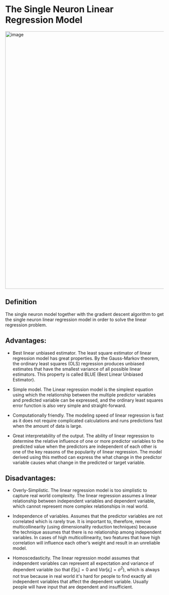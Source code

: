 # The Single Neuron Linear Regression Model
<img width="818" alt="image" src="https://user-images.githubusercontent.com/119746917/205466043-873d5827-4153-4fa3-8701-7bfdf8a5f0c8.png">

## Definition
The single neuron model together with the gradient descent algorithm to get the single neuron 
linear regression model in order to solve the linear regression problem. 


## Advantages:

* Best linear unbiased estimator. The least square estimator of linear regression model has great properties. 
  By the Gauss-Markov theorem, the ordinary least squares (OLS) regression produces unbiased estimates that 
  have the smallest variance of all possible linear estimators. This property is called BLUE (Best Linear Unbiased Estimator).

* Simple model. The Linear regression model is the simplest equation using which the relationship between the 
  multiple predictor variables and predicted variable can be expressed, and the ordinary least squares error 
  function is also very simple and straight-forward.

* Computationally friendly. The modeling speed of linear regression is fast as it does not require complicated 
  calculations and runs predictions fast when the amount of data is large.

* Great interpretability of the output. The ability of linear regression to determine the relative influence 
  of one or more predictor variables to the predicted value when the predictors are independent of each other is 
  one of the key reasons of the popularity of linear regression. The model derived using this method can express the 
  what change in the predictor variable causes what change in the predicted or target variable.

## Disadvantages:

* Overly-Simplistic. The linear regression model is too simplistic to capture real world complexity. 
  The linear regression assumes a linear relationship between independent variables and dependent variable, 
  which cannot represent more complex relationships in real world.

* Independence of variables. Assumes that the predictor variables are not correlated which is rarely true. 
  It is important to, therefore, remove multicollinearity (using dimensionality reduction techniques) because 
  the technique assumes that there is no relationship among independent variables. In cases of high multicollinearity, 
  two features that have high correlation will influence each other’s weight and result in an unreliable model.

* Homoscedasticity. The linear regression model assumes that independent variables can represent all expectation and 
  variance of dependent variable (so that $E[\epsilon_i]=0$ and $Var[\epsilon_i] = \sigma^2$), which is always not true 
  because in real world it's hard for people to find exactly all independent variables that affect the dependent variable. 
  Usually people will have input that are dependent and insufficient.

